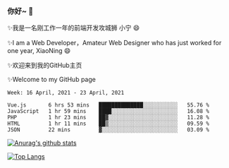 ### 你好~  👋

✨我是一名刚工作一年的前端开发攻城狮 小宁 😄

✨I am a Web Developer，Amateur Web Designer who has just worked for one year, XiaoNing 😄

✨欢迎来到我的GitHub主页

✨Welcome to my GitHub page
<!--
**7148505/7148505** is a ✨ _special_ ✨ repository because its `README.md` (this file) appears on your GitHub profile.

Here are some ideas to get you started:

- 🔭 I’m currently working on ...
- 🌱 I’m currently learning ...
- 👯 I’m looking to collaborate on ...
- 🤔 I’m looking for help with ...
- 💬 Ask me about ...
- 📫 How to reach me: ...
- 😄 Pronouns: ...
- ⚡ Fun fact: ...
-->

<!--START_SECTION:waka-->
```text
Week: 16 April, 2021 - 23 April, 2021

Vue.js       6 hrs 53 mins   ██████████████░░░░░░░░░░░   55.76 % 
JavaScript   1 hr 59 mins    ████░░░░░░░░░░░░░░░░░░░░░   16.08 % 
PHP          1 hr 23 mins    ██▓░░░░░░░░░░░░░░░░░░░░░░   11.28 % 
HTML         1 hr 11 mins    ██▒░░░░░░░░░░░░░░░░░░░░░░   09.59 % 
JSON         22 mins         ▓░░░░░░░░░░░░░░░░░░░░░░░░   03.09 % 
```
<!--END_SECTION:waka-->

[![Anurag's github stats](https://github-readme-stats.vercel.app/api?username=littleCareless)](https://github.com/anuraghazra/github-readme-stats)

[![Top Langs](https://github-readme-stats.vercel.app/api/top-langs/?username=littleCareless&layout=compact)](https://github.com/anuraghazra/github-readme-stats)
